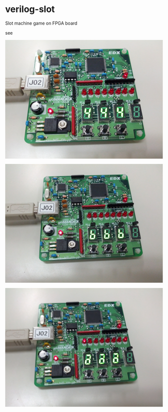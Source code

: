 # verilog-slot
Slot machine game on FPGA board

see

![img01](./img/img_01.jpg)

![img02](./img/img_02.jpg)

![img03](./img/img_03.jpg)
